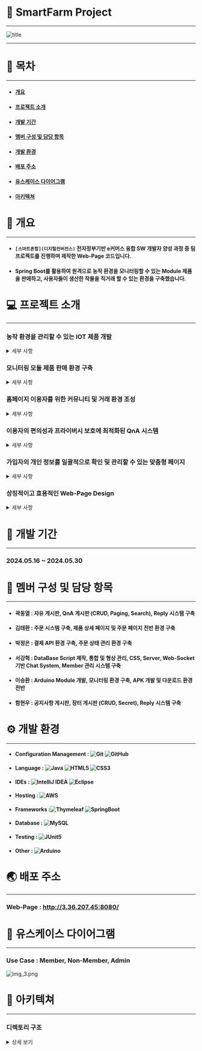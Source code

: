 # 🌿 SmartFarm Project
***
![title](http://3.36.207.45:8080/img/mainImg.jpg)
***

# 📑 목차
***
* #### [개요](#-개요)
* #### [프로젝트 소개](#-프로젝트-소개)
* #### [개발 기간](#-개발-기간)
* #### [멤버 구성 및 담당 항목](#-멤버-구성-및-담당-항목)
* #### [개발 환경](#-개발-환경)
* #### [배포 주소](#-배포-주소)
* #### [유스케이스 다이어그램](#-유스케이스-다이어그램)
* #### [아키텍쳐](#-아키텍쳐)


# 📒 개요
***
* #### `[스마트혼합](디지털컨버전스)` 전자정부기반 e커머스 융합 SW 개발자 양성 과정 중 팀 프로젝트를 진행하며 제작한 Web-Page 코드입니다.
* #### Spring Boot를 활용하여 원격으로 농작 환경을 모니터링할 수 있는 Module 제품을 판매하고, 사용자들이 생산한 작물을 직거래 할 수 있는 환경을 구축했습니다.


# 💻 프로젝트 소개
***
### 농작 환경을 관리할 수 있는 IOT 제품 개발
<details><summary> 세부 사항 </summary>

* 아두이노 보드를 기반으로 기초적인 IOT 기술을 접목하여 원격으로 농작 환경을 모니터링(온도, 습도, CCTV)할 수 있는 환경을 구축.


* 구매자에 한해 해당 항목들을 Web-Page 및 스마트폰 어플리케이션을 통해 확인할 수 있도록 연동 기능 지원.

</details>

### 모니터링 모듈 제품 판매 환경 구축
<details><summary> 세부 사항 </summary>

* SmartFarm Managing Module 제품을 구매할 수 있는 Web-Page 환경 구축.


* 제품을 구매한 이용자에 한정해 스마트폰 어플리케이션 다운로드 서비스 제공.


* 외부 API(KG이니시스)를 활용해 신용 카드 결제, 실시간 계좌 이체, 가상 계좌, 휴대폰 소액 결제 등의 다양한 결제 방식 지원.
  
</details>

### 홈페이지 이용자를 위한 커뮤니티 및 거래 환경 조성
<details><summary> 세부 사항 </summary>

* 농산, 원예 분야의 이용자들이 자유롭게 정보 및 의견을 교환할 수 있는 CRUD 기능 기반의 자유 게시판 환경 구축.


* 각 게시글의 ID에 종속되는 댓글 작성, 삭제 기능 구현.


* 직접 생산한 농산품을 카테고리 별로 분류해 사용자끼리 직접 거래할 수 있는 장터 게시판 환경 구축.


* 장터를 이용하는 구매자와 판매자 간에 원활한 소통을 보조하기 위한 Web-Socket 활용 1:1 비동기 Chat 기능 지원.
  
</details>

### 이용자의 편의성과 프라이버시 보호에 최적화된 QnA 시스템
<details><summary> 세부 사항 </summary>

* 제품 및 Web-Page 이용자의 문의사항에 관리자의 검증된 답변을 제공할 수 있는 게시판 환경 구축.


* 이용자의 정보 보호를 위한 비밀글 기능 지원.
  
</details>


### 가입자의 개인 정보를 일괄적으로 확인 및 관리할 수 있는 맞춤형 페이지
<details><summary> 세부 사항 </summary>

* 로그인한 세션의 정보와 DB상의 데이터를 비교해 개인 맞춤형으로 제공되는 정보 관리 페이지 환경.


* 비밀번호 초기화 시 랜덤한 난수형 임시 비밀번호 생성 및 발급으로 보안 강화.


* 사용자의 정보 보안을 위한 비밀번호 암호화 해싱 알고리즘(SHA-512) 적용.


* 거래 상대와 진행 중인 1:1 Chat Channel 일괄 조회 기능 제공.


* 구매한 상품의 실시간 주문 현황 확인 가능.

 </details>


### 상징적이고 효용적인 Web-Page Design
<details><summary> 세부 사항 </summary>

* 시각적 피로도를 최소화하기 위해 낮은 채도를 적용한 녹색 위주의 Design 구성.


* Web-Page의 목적성을 시각화한 다양한 형태의 자료 활용.
  
  </details>


# 📆 개발 기간
***
### 2024.05.16 ~ 2024.05.30


# 👥 멤버 구성 및 담당 항목
***
* #### 곽동열 : 자유 게시판, QnA 게시판 (CRUD, Paging, Search), Reply 시스템 구축
* #### 김태환 : 주문 시스템 구축, 제품 상세 페이지 및 주문 페이지 전반 환경 구축
* #### 박정은 : 결제 API 환경 구축, 주문 상태 관리 환경 구축
* #### 서강혁 : DataBase Script 제작, 통합 및 형상 관리, CSS, Server, Web-Socket 기반 Chat System, Member 관리 시스템 구축
* #### 이승환 : Arduino Module 개발, 모니터링 환경 구축, APK 개발 및 다운로드 환경 전반
* #### 함현우 : 공지사항 게시판, 장터 게시판 (CRUD, Secret), Reply 시스템 구축


# ⚙️ 개발 환경
***
* #### Configuration Management : ![Git](https://img.shields.io/badge/git-%23F05033.svg?style=for-the-badge&logo=git&logoColor=white) ![GitHub](https://img.shields.io/badge/github-%23121011.svg?style=for-the-badge&logo=github&logoColor=white)
* #### Language : ![Java](https://img.shields.io/badge/java-%23ED8B00.svg?style=for-the-badge&logo=openjdk&logoColor=white) ![HTML5](https://img.shields.io/badge/html5-%23E34F26.svg?style=for-the-badge&logo=html5&logoColor=white) ![CSS3](https://img.shields.io/badge/css3-%231572B6.svg?style=for-the-badge&logo=css3&logoColor=white)
* #### IDEs : ![IntelliJ IDEA](https://img.shields.io/badge/IntelliJIDEA-000000.svg?style=for-the-badge&logo=intellij-idea&logoColor=white) ![Eclipse](https://img.shields.io/badge/Eclipse-FE7A16.svg?style=for-the-badge&logo=Eclipse&logoColor=white)
* #### Hosting : ![AWS](https://img.shields.io/badge/AWS-%23FF9900.svg?style=for-the-badge&logo=amazon-aws&logoColor=white)
* #### Frameworks :![Thymeleaf](https://img.shields.io/badge/Thymeleaf-%23005C0F.svg?style=for-the-badge&logo=Thymeleaf&logoColor=white) ![SpringBoot](https://img.shields.io/badge/springboot-6DB33F?style=for-the-badge&logo=springboot&logoColor=white)
* #### Database : ![MySQL](https://img.shields.io/badge/mysql-4479A1.svg?style=for-the-badge&logo=mysql&logoColor=white)
* #### Testing : ![JUnit5](https://img.shields.io/badge/JUnit5-f5f5f5?style=for-the-badge&logo=junit5&logoColor=dc524a)
* #### Other : ![Arduino](https://img.shields.io/badge/-Arduino-00979D?style=for-the-badge&logo=Arduino&logoColor=white)


# 🌏 배포 주소
***
### Web-Page : http://3.36.207.45:8080/


# 🔧 유스케이스 다이어그램
*** 
### Use Case : Member, Non-Member, Admin
![img_3.png](img_3.png)


# 📌 아키텍쳐
*** 
### 디렉토리 구조
<details>
  <summary>상세 보기</summary>
  <pre>
    <code>
📦src
 ┣ 📂main
 ┃ ┣ 📂java
 ┃ ┃ ┗ 📂com
 ┃ ┃ ┃ ┗ 📂itbank
 ┃ ┃ ┃ ┃ ┗ 📂smartFarm
 ┃ ┃ ┃ ┃ ┃ ┣ 📂aop
 ┃ ┃ ┃ ┃ ┃ ┃ ┣ 📜AopConfig.java // Spring AOP 설정 관리, 비밀번호 해싱을 위한 Aspect Bean 등록.
 ┃ ┃ ┃ ┃ ┃ ┃ ┣ 📜PasswordEncoder.java // SHA-512 해시 알고리즘을 사용, 비밀번호 해싱 후 반환.
 ┃ ┃ ┃ ┃ ┃ ┃ ┗ 📜PasswordHashAspect.java // 로그인, 회원가입, 회원 정보 수정 메서드 실행 이전에 해싱 기능 수행.
 ┃ ┃ ┃ ┃ ┃ ┣ 📂chat
 ┃ ┃ ┃ ┃ ┃ ┃ ┗ 📜WebSocketConfig.java // WebSocket 설정 관리, 중개, 전송, STOMP 엔드포인트 등록(실시간 교환).
 ┃ ┃ ┃ ┃ ┃ ┣ 📂components
 ┃ ┃ ┃ ┃ ┃ ┃ ┗ 📜Paging.java // 페이징 기능을 구현하기 위한 클래스. 요청 페이지와 총 게시물 수로 페이지 정보 계산 수행.
 ┃ ┃ ┃ ┃ ┃ ┣ 📂controller
 ┃ ┃ ┃ ┃ ┃ ┃ ┣ 📜BoardController.java // 게시판 및 댓글 전반 기능(CRUD) 구현 컨트롤러. 
 ┃ ┃ ┃ ┃ ┃ ┃ ┣ 📜ChatController.java // 채팅 화면 제어를 위한 컨트롤러.
 ┃ ┃ ┃ ┃ ┃ ┃ ┣ 📜DownloadController.java // 다운로드 페이지 출력, APK 다운로드를 위한 컨트롤러.
 ┃ ┃ ┃ ┃ ┃ ┃ ┣ 📜HomeController.java // Main 화면 출력을 위한 컨트롤러.
 ┃ ┃ ┃ ┃ ┃ ┃ ┣ 📜MemberController.java // 회원 관리 기능(로그인, 가입, 수정, 삭제, 정보 찾기 및 초기화) 구현 컨트롤러
 ┃ ┃ ┃ ┃ ┃ ┃ ┣ 📜MessageController.java // 메세지 수신과 전송을 위한 컨트롤러.
 ┃ ┃ ┃ ┃ ┃ ┃ ┗ 📜OrderController.java // 주문 정보 관리, 결제를 위한 컨트롤러.
 ┃ ┃ ┃ ┃ ┃ ┣ 📂interceptor
 ┃ ┃ ┃ ┃ ┃ ┃ ┣ 📜LoginInterceptor.java // 로그인이 필요한 작업 시, 비로그인인 경우 로그인 화면으로 리다이렉트.
 ┃ ┃ ┃ ┃ ┃ ┃ ┣ 📜NoticeInterceptor.java // 관리자 외 공지사항 글 작성 시도시 메세지 출력 및 로그인 화면으로 리다이렉트.
 ┃ ┃ ┃ ┃ ┃ ┃ ┣ 📜SecretInterceptor.java // 작성자와 관리자만 비밀글을 조회할 수 있도록 메세지 출력 및 리다이렉트. 
 ┃ ┃ ┃ ┃ ┃ ┃ ┗ 📜WebConfig.java // 인터셉터 매핑을 위한 설정 관리.
 ┃ ┃ ┃ ┃ ┃ ┣ 📂model
 ┃ ┃ ┃ ┃ ┃ ┃ ┣ 📜BoardDAO.java // 게시판 기능 관련 DB 접근 객체.
 ┃ ┃ ┃ ┃ ┃ ┃ ┣ 📜ChatDAO.java // 채팅 기능 관련 DB 접근 객체.
 ┃ ┃ ┃ ┃ ┃ ┃ ┣ 📜MemberDAO.java // 회원 관리 기능 관련 DB 접근 객체.
 ┃ ┃ ┃ ┃ ┃ ┃ ┗ 📜OrderDAO.java // 주문 기능 관련 DB 접근 객체.
 ┃ ┃ ┃ ┃ ┃ ┣ 📂service
 ┃ ┃ ┃ ┃ ┃ ┃ ┣ 📜BoardService.java // 게시판 기능 관련 비즈니스 로직 객체.
 ┃ ┃ ┃ ┃ ┃ ┃ ┣ 📜ChatService.java // 채팅 기능 관련 비즈니스 로직 객체.
 ┃ ┃ ┃ ┃ ┃ ┃ ┣ 📜DownloadService.java // 다운로드 기능 관련 비즈니스 로직 객체.
 ┃ ┃ ┃ ┃ ┃ ┃ ┣ 📜MemberService.java // 회원 관리 기능 관련 비즈니스 로직 객체.
 ┃ ┃ ┃ ┃ ┃ ┃ ┗ 📜OrderService.java // 주문 기능 관련 비즈니스 로직 객체.
 ┃ ┃ ┃ ┃ ┃ ┣ 📂vo
 ┃ ┃ ┃ ┃ ┃ ┃ ┣ 📜BoardVO.java // 게시판 기능 관련 DB 매핑 객체.
 ┃ ┃ ┃ ┃ ┃ ┃ ┣ 📜Board_TypeVO.java // 게시판 종류 관련 DB 매핑 객체.
 ┃ ┃ ┃ ┃ ┃ ┃ ┣ 📜CartVO.java // 장바구니 관련 DB 매핑 객체.
 ┃ ┃ ┃ ┃ ┃ ┃ ┣ 📜DeliveryVO.java // 배송 관련 DB 매핑 객체.
 ┃ ┃ ┃ ┃ ┃ ┃ ┣ 📜MemberVO.java // 회원 관련 DB 매핑 객체.
 ┃ ┃ ┃ ┃ ┃ ┃ ┣ 📜MessageVO.java // 메세지 관련 DB 매핑 객체.
 ┃ ┃ ┃ ┃ ┃ ┃ ┣ 📜OrderItemVO.java // 상품 주문 관련 DB 매핑 객체.
 ┃ ┃ ┃ ┃ ┃ ┃ ┣ 📜OrdersVO.java // 주문 상태 관련 DB 매핑 객체.
 ┃ ┃ ┃ ┃ ┃ ┃ ┗ 📜ReplyVO.java // 댓글 관련 DB 매핑 객체.
 ┃ ┃ ┃ ┃ ┃ ┗ 📜SmartFarmApplication.java // Spring Boot Application 진입점.
 ┃ ┗ 📂resources
 ┃ ┃ ┣ 📂mapper
 ┃ ┃ ┃ ┗ 📜board.xml // 게시판 기능 관련 매퍼.
 ┃ ┃ ┣ 📂META-INF
 ┃ ┃ ┃ ┗ 📜additional-spring-configuration-metadata.json
 ┃ ┃ ┣ 📂static
 ┃ ┃ ┃ ┣ 📂download
 ┃ ┃ ┃ ┃ ┗ 📜IoT.apk // 다운로드를 위한 APK 파일.
 ┃ ┃ ┃ ┗ 📂img
 ┃ ┃ ┃ ┃ ┣ 📜arduino.jpeg // 상품 페이지에 사용될 이미지.
 ┃ ┃ ┃ ┃ ┣ 📜community.jpeg // Web-Page 사용 이미지.
 ┃ ┃ ┃ ┃ ┣ 📜company.jpeg // Web-Page 사용 이미지.
 ┃ ┃ ┃ ┃ ┣ 📜logo.png // Web-Page 사용 이미지.
 ┃ ┃ ┃ ┃ ┣ 📜mainImg.jpg // Web-Page 사용 이미지.
 ┃ ┃ ┃ ┃ ┗ 📜mobileApp.png // Web-Page 사용 이미지.
 ┃ ┃ ┣ 📂templates
 ┃ ┃ ┃ ┣ 📂board
 ┃ ┃ ┃ ┃ ┣ 📜fBadd.html // 자유게시판 글 작성 시 출력되는 View.
 ┃ ┃ ┃ ┃ ┣ 📜freeBoard.html // 
 ┃ ┃ ┃ ┃ ┣ 📜freemarket.html // 
 ┃ ┃ ┃ ┃ ┣ 📜freemarket_view.html // 장터 상세 글 조회 시 출력되는 View.
 ┃ ┃ ┃ ┃ ┣ 📜freemarket_write.html // 장터 글 작성 시 출력되는 View.
 ┃ ┃ ┃ ┃ ┣ 📜list.html // 자유게시판 전체 글 조회 시 출력되는 View.
 ┃ ┃ ┃ ┃ ┣ 📜market.html // 장터 전체 글 조회 시 출력되는 View.
 ┃ ┃ ┃ ┃ ┣ 📜notice.html // 공지사항 전체 글 조회 시 출력되는 View.
 ┃ ┃ ┃ ┃ ┣ 📜notice_view.html // 공지사항 상세 글 조회 시 출력되는 View.
 ┃ ┃ ┃ ┃ ┣ 📜notice_write.html // 공지사항 글 작성 시 출력되는 View.
 ┃ ┃ ┃ ┃ ┣ 📜QnA.html // QnA 전체 글 조회 시 출력되는 View.
 ┃ ┃ ┃ ┃ ┣ 📜QnAadd.html // QnA 글 작성 시 출력되는 View.
 ┃ ┃ ┃ ┃ ┣ 📜QnA_view.html // QnA 상세 글 조회 시 출력되는 View.
 ┃ ┃ ┃ ┃ ┣ 📜replys.html // 댓글 출력을 위한 View.
 ┃ ┃ ┃ ┃ ┗ 📜view.html // 자유게시판 상세 글 조회 시 출력되는 View.
 ┃ ┃ ┃ ┣ 📂chat
 ┃ ┃ ┃ ┃ ┣ 📜chat.html // 1:1 채팅을 위한 View.
 ┃ ┃ ┃ ┃ ┗ 📜chatdesign.html // 1:1 채팅의 편의성 시각 자료를 위한 View.
 ┃ ┃ ┃ ┣ 📂member
 ┃ ┃ ┃ ┃ ┣ 📜findId.html // ID 찾기 시 출력되는 View.
 ┃ ┃ ┃ ┃ ┣ 📜findPw.html // PW 찾기 시 출력되는 View.
 ┃ ┃ ┃ ┃ ┣ 📜fintPw.html // 
 ┃ ┃ ┃ ┃ ┣ 📜login.html // 로그인 시 출력되는 View.
 ┃ ┃ ┃ ┃ ┣ 📜myPage.html // 로그인 후 Mypage 화면 접근 시 출력되는 View.
 ┃ ┃ ┃ ┃ ┣ 📜signUp.html // 회원 가입 시 출력되는 View.
 ┃ ┃ ┃ ┃ ┗ 📜update.html // 회원 정보 수정 시 출력되는 View.
 ┃ ┃ ┃ ┣ 📂pay
 ┃ ┃ ┃ ┃ ┣ 📜cart.html // 장바구니 접근 시 출력되는 View.
 ┃ ┃ ┃ ┃ ┣ 📜details.html // 제품 페이지 접근 시 출력되는 View.
 ┃ ┃ ┃ ┃ ┣ 📜market.html // 
 ┃ ┃ ┃ ┃ ┣ 📜Message.html // 상품 구매 상황에서 메세지 출력 및 리다이렉트를 위한 View.
 ┃ ┃ ┃ ┃ ┣ 📜newUpdate.html // 주문 정보 수정 시 출력되는 View.
 ┃ ┃ ┃ ┃ ┣ 📜order.html //
 ┃ ┃ ┃ ┃ ┣ 📜orderPrepare.html // 
 ┃ ┃ ┃ ┃ ┗ 📜orderStatus.html // 배송 정보 확인 시 출력되는 View.
 ┃ ┃ ┃ ┣ 📜company.html // 회사 소개 페이지 접근 시 출력되는 View.
 ┃ ┃ ┃ ┣ 📜download.html // 앱 다운로드 페이지 접근 시 출력되는 View.
 ┃ ┃ ┃ ┣ 📜footer.html // Web-Page 하단에 표시되는 View.
 ┃ ┃ ┃ ┣ 📜header.html // Web-Page 상단에 표시되는 View.
 ┃ ┃ ┃ ┣ 📜home.html // 메인 화면 접근 시 표시되는 View.
 ┃ ┃ ┃ ┗ 📜piece.html //
 ┃ ┃ ┗ 📜application.yml 
 ┗ 📂test
 ┃ ┗ 📂java
 ┃ ┃ ┗ 📂com
 ┃ ┃ ┃ ┗ 📂itbank
 ┃ ┃ ┃ ┃ ┗ 📂smartFarm
 ┃ ┃ ┃ ┃ ┃ ┣ 📂member
 ┃ ┃ ┃ ┃ ┃ ┃ ┣ 📜MemberControllerTest.java // 고객 정보 관리 컨트롤러 테스트 객체.
 ┃ ┃ ┃ ┃ ┃ ┃ ┣ 📜MemberServiceTest.java // 고객 정보 관련 비즈니스 로직 테스트 객체.
 ┃ ┃ ┃ ┃ ┃ ┃ ┗ 📜MemberTest.java // 테스트를 위한 임의 정보 입력 객체.
 ┃ ┃ ┃ ┃ ┃ ┗ 📜SmartFarmApplicationTests.java // Test Application 진입점.
</code>
</pre>
</details>



